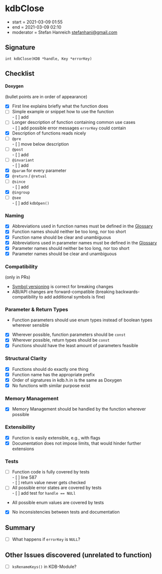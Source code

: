 # kdbClose

- start = 2021-03-09 01:55
- end = 2021-03-09 02:10
- moderator = Stefan Hanreich <stefanhani@gmail.com>

## Signature

`int kdbClose(KDB *handle, Key *errorKey)`

## Checklist

#### Doxygen

(bullet points are in order of appearance)

- [x] First line explains briefly what the function does
- [ ] Simple example or snippet how to use the function  
       - [ ] add
- [ ] Longer description of function containing common use cases  
       - [ ] add possible error messages `errorKey` could contain
- [x] Description of functions reads nicely
- [ ] `@pre`  
       - [ ] move below description
- [ ] `@post`  
       - [ ] add
- [ ] `@invariant`  
       - [ ] add
- [x] `@param` for every parameter
- [x] `@return` / `@retval`
- [ ] `@since`  
       - [ ] add
- [x] `@ingroup`
- [ ] `@see`  
       - [ ] add `kdbOpen()`

### Naming

- [x] Abbreviations used in function names must be defined in the
      [Glossary](/doc/help/elektra-glossary.md)
- [x] Function names should neither be too long, nor too short
- [x] Function name should be clear and unambiguous
- [x] Abbreviations used in parameter names must be defined in the
      [Glossary](/doc/help/elektra-glossary.md)
- [x] Parameter names should neither be too long, nor too short
- [x] Parameter names should be clear and unambiguous

### Compatibility

(only in PRs)

- [Symbol versioning](/doc/dev/symbol-versioning.md)
  is correct for breaking changes
- ABI/API changes are forward-compatible (breaking backwards-compatibility
  to add additional symbols is fine)

### Parameter & Return Types

- Function parameters should use enum types instead of boolean types
  wherever sensible
- [x] Wherever possible, function parameters should be `const`
- [x] Wherever possible, return types should be `const`
- [x] Functions should have the least amount of parameters feasible

### Structural Clarity

- [x] Functions should do exactly one thing
- [x] Function name has the appropriate prefix
- [x] Order of signatures in kdb.h.in is the same as Doxygen
- [x] No functions with similar purpose exist

### Memory Management

- [x] Memory Management should be handled by the function wherever possible

### Extensibility

- [x] Function is easily extensible, e.g., with flags
- [x] Documentation does not impose limits, that would hinder further extensions

### Tests

- [ ] Function code is fully covered by tests  
       - [ ] line 587  
       - [ ] return value never gets checked
- [ ] All possible error states are covered by tests  
       - [ ] add test for `handle == NULl`
- All possible enum values are covered by tests
- [x] No inconsistencies between tests and documentation

## Summary

- [ ] What happens if `errorKey` is `NULL`?

## Other Issues discovered (unrelated to function)

- [ ] `ksRenameKeys()` in KDB-Module?
